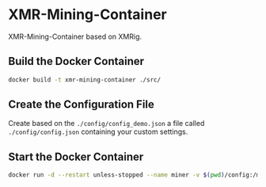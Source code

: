# XMR-Mining-Container

XMR-Mining-Container based on XMRig.

## Build the Docker Container

```bash
docker build -t xmr-mining-container ./src/ 
```

## Create the Configuration File

Create based on the `./config/config_demo.json` a file called `./config/config.json` containing your custom settings.

## Start the Docker Container

```bash
docker run -d --restart unless-stopped --name miner -v $(pwd)/config:/miner-config xmr-mining-container
```
